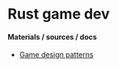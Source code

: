 # Rust game dev

#### Materials / sources / docs 
- [Game design patterns](http://gameprogrammingpatterns.com/contents.html)
